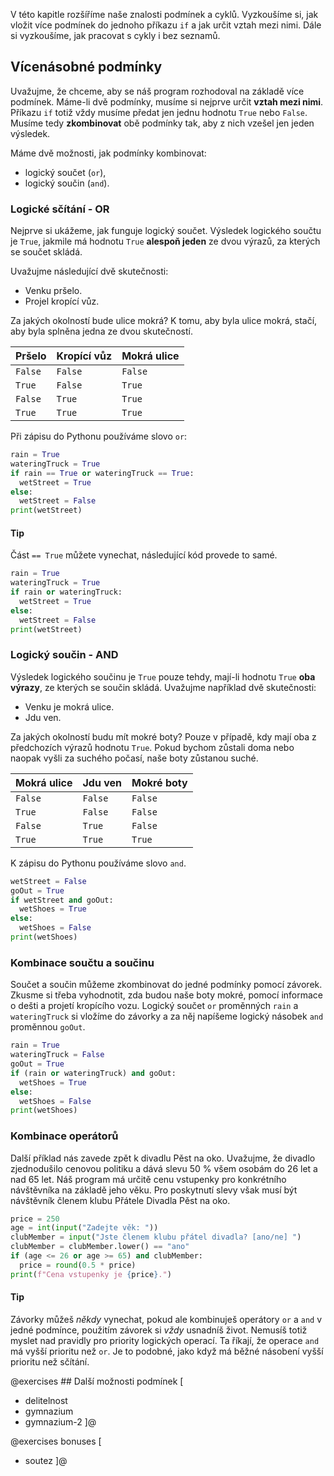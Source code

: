 V této kapitle rozšíříme naše znalosti podmínek a cyklů. Vyzkoušíme si, jak vložit více podmínek do jednoho příkazu `if` a jak určit vztah mezi nimi. Dále si vyzkoušíme, jak pracovat s cykly i bez seznamů.

## Vícenásobné podmínky

Uvažujme, že chceme, aby se náš program rozhodoval na základě více podmínek. Máme-li dvě podmínky, musíme si nejprve určit **vztah mezi nimi**. Příkazu `if` totiž vždy musíme předat jen jednu hodnotu `True` nebo `False`. Musíme tedy **zkombinovat** obě podmínky tak, aby z nich vzešel jen jeden výsledek.

Máme dvě možnosti, jak podmínky kombinovat:

- logický součet (`or`),
- logický součin (`and`).

### Logické sčítání - OR

Nejprve si ukážeme, jak funguje logický součet. Výsledek logického součtu je `True`, jakmile má hodnotu `True` **alespoň jeden** ze dvou výrazů, za kterých se součet skládá.

Uvažujme následující dvě skutečnosti:

- Venku pršelo.
- Projel kropící vůz.

Za jakých okolností bude ulice mokrá? K tomu, aby byla ulice mokrá, stačí, aby byla splněna jedna ze dvou skutečností.

| Pršelo | Kropící vůz | Mokrá ulice|
|------------|--------------------|----|
| `False` |  `False` | `False` |
| `True` |  `False` | `True` |
| `False` |  `True` | `True` |
| `True` |  `True` | `True` |

Při zápisu do Pythonu používáme slovo `or`:

```py
rain = True
wateringTruck = True
if rain == True or wateringTruck == True:
  wetStreet = True
else:
  wetStreet = False
print(wetStreet)
```

#### Tip

Část `== True` můžete vynechat, následující kód provede to samé.

```py
rain = True
wateringTruck = True
if rain or wateringTruck:
  wetStreet = True
else:
  wetStreet = False
print(wetStreet)
```

### Logický součin - AND

Výsledek logického součinu je `True` pouze tehdy, mají-li hodnotu `True` **oba výrazy**, ze kterých se součin skládá. Uvažujme například dvě skutečnosti:

- Venku je mokrá ulice.
- Jdu ven.

Za jakých okolností budu mít mokré boty? Pouze v případě, kdy mají oba z předchozích výrazů hodnotu `True`. Pokud bychom zůstali doma nebo naopak vyšli za suchého počasí, naše boty zůstanou suché.

| Mokrá ulice | Jdu ven | Mokré boty |
|------------|--------------------|----|
| `False` |  `False` | `False` |
| `True` |  `False` | `False` |
| `False` |  `True` | `False` |
| `True` |  `True` | `True` |

K zápisu do Pythonu používáme slovo `and`.

```py
wetStreet = False
goOut = True
if wetStreet and goOut:
  wetShoes = True
else:
  wetShoes = False
print(wetShoes)
```

### Kombinace součtu a součinu

Součet a součin můžeme zkombinovat do jedné podmínky pomocí závorek. Zkusme si třeba vyhodnotit, zda budou naše boty mokré, pomocí informace o dešti a projetí kropícího vozu. Logický součet `or` proměnných `rain` a `wateringTruck` si vložíme do závorky a za něj napíšeme logický násobek `and` proměnnou `goOut`.

```py
rain = True
wateringTruck = False
goOut = True
if (rain or wateringTruck) and goOut:
  wetShoes = True
else:
  wetShoes = False
print(wetShoes)
```

### Kombinace operátorů

Další příklad nás zavede zpět k divadlu Pěst na oko. Uvažujme, že divadlo zjednodušilo cenovou politiku a dává slevu 50 % všem osobám do 26 let a nad 65 let. Náš program má určitě cenu vstupenky pro konkrétního návštěvníka na základě jeho věku. Pro poskytnutí slevy však musí být návštěvník členem klubu Přátele Divadla Pěst na oko.

```py
price = 250
age = int(input("Zadejte věk: "))
clubMember = input("Jste členem klubu přátel divadla? [ano/ne] ")
clubMember = clubMember.lower() == "ano"
if (age <= 26 or age >= 65) and clubMember:
  price = round(0.5 * price)
print(f"Cena vstupenky je {price}.")
```

#### Tip

Závorky můžeš *někdy* vynechat, pokud ale kombinuješ operátory `or` a `and` v jedné podmínce, použitím závorek si *vždy* usnadníš život. Nemusíš totiž myslet nad pravidly pro priority logických operací. Ta říkají, že operace `and` má vyšší prioritu než `or`. Je to podobné, jako když má běžné násobení vyšší prioritu než sčítání.

@exercises ## Další možnosti podmínek [

- delitelnost
- gymnazium
- gymnazium-2 ]@

@exercises bonuses [

- soutez ]@